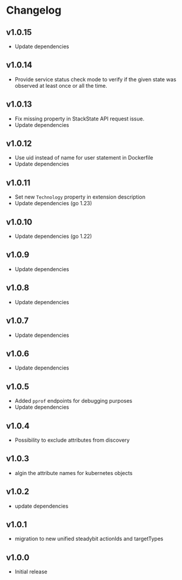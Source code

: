 # Changelog

## v1.0.15

- Update dependencies

## v1.0.14

- Provide service status check mode to verify if the given state was observed at least once or all the time.

## v1.0.13

- Fix missing property in StackState API request issue.
- Update dependencies

## v1.0.12

- Use uid instead of name for user statement in Dockerfile
- Update dependencies

## v1.0.11

- Set new `Technology` property in extension description
- Update dependencies (go 1.23)

## v1.0.10

- Update dependencies (go 1.22)

## v1.0.9

- Update dependencies

## v1.0.8

- Update dependencies

## v1.0.7

- Update dependencies

## v1.0.6

- Update dependencies

## v1.0.5

- Added `pprof` endpoints for debugging purposes
- Update dependencies

## v1.0.4

- Possibility to exclude attributes from discovery

## v1.0.3

- algin the attribute names for kubernetes objects

## v1.0.2

- update dependencies

## v1.0.1

 - migration to new unified steadybit actionIds and targetTypes

## v1.0.0

 - Initial release
